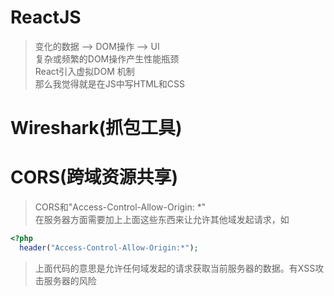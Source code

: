# ReactJS
> 变化的数据 —> DOM操作 —> UI  
> 复杂或频繁的DOM操作产生性能瓶颈  
> React引入虚拟DOM 机制    
> 那么我觉得就是在JS中写HTML和CSS

# Wireshark(抓包工具)

# CORS(跨域资源共享)
> CORS和"Access-Control-Allow-Origin: *"  
> 在服务器方面需要加上上面这些东西来让允许其他域发起请求，如
```PHP
<?php
  header("Access-Control-Allow-Origin:*");
```
> 上面代码的意思是允许任何域发起的请求获取当前服务器的数据。有XSS攻击服务器的风险